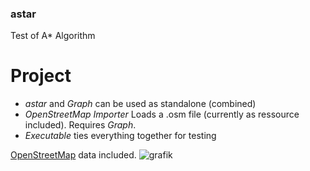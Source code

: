 ### astar
Test of A* Algorithm

# Project

- *astar* and *Graph* can be used as standalone (combined)
- *OpenStreetMap Importer* Loads a .osm file (currently as ressource included). Requires *Graph*.
- *Executable* ties everything together for testing

[OpenStreetMap](https://www.openstreetmap.org/) data included.
![grafik](https://user-images.githubusercontent.com/13404778/167040930-1a216ecb-c36d-4a19-8afc-310c06d2784e.png)
